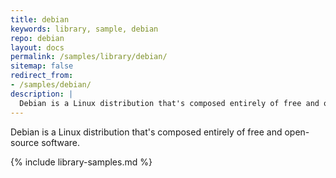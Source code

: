 ```yaml
---
title: debian
keywords: library, sample, debian
repo: debian
layout: docs
permalink: /samples/library/debian/
sitemap: false
redirect_from:
- /samples/debian/
description: |
  Debian is a Linux distribution that's composed entirely of free and open-source software.
---
```


Debian is a Linux distribution that's composed entirely of free and open-source software.


{% include library-samples.md %}
